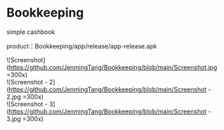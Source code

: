# Bookkeeping
 simple cashbook

product：Bookkeeping/app/release/app-release.apk

![Screenshot](https://github.com/JenmingTang/Bookkeeping/blob/main/Screenshot.jpg =300x)  
![Screenshot - 2](https://github.com/JenmingTang/Bookkeeping/blob/main/Screenshot - 2.jpg =300x)  
![Screenshot - 3](https://github.com/JenmingTang/Bookkeeping/blob/main/Screenshot - 3.jpg =300x)
